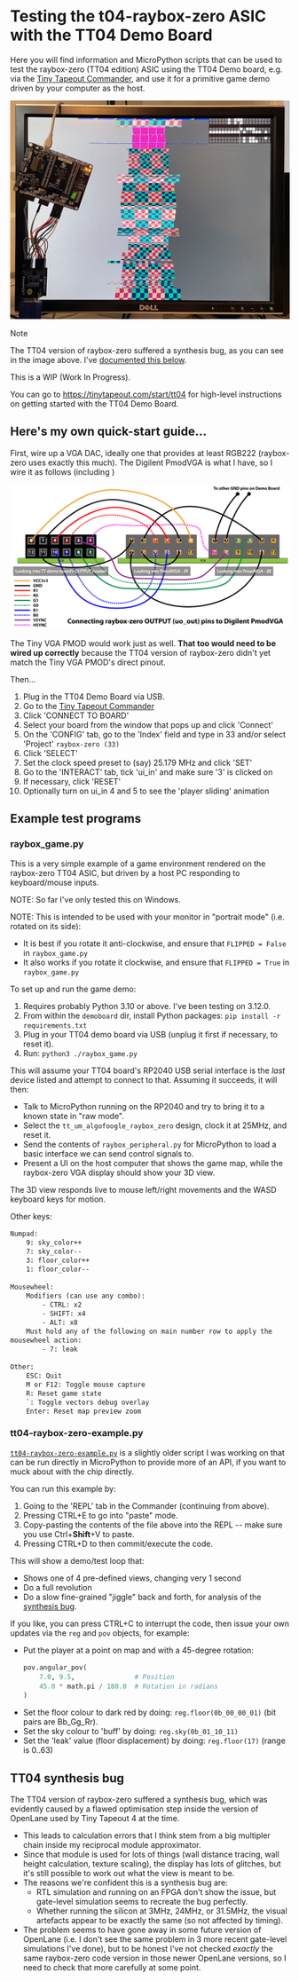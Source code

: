 # Testing the t04-raybox-zero ASIC with the TT04 Demo Board

Here you will find information and MicroPython scripts that can be used to test the raybox-zero (TT04 edition) ASIC using the TT04 Demo board, e.g. via the [Tiny Tapeout Commander], and use it for a primitive game demo driven by your computer as the host.

![Demo board connected to VGA display, running raybox-zero on the TT04 ASIC](../doc/raybox-zero-tt04-board.jpg)

> [!NOTE]
> The TT04 version of raybox-zero suffered a synthesis bug, as you can see in the image above. I've [documented this below](#tt04-synthesis-bug).

This is a WIP (Work In Progress).

You can go to https://tinytapeout.com/start/tt04 for high-level instructions on getting started with the TT04 Demo Board.

## Here's my own quick-start guide...

First, wire up a VGA DAC, ideally one that provides at least RGB222 (raybox-zero uses exactly this much). The Digilent PmodVGA is what I have, so I wire it as follows (including )

![PmodVGA wiring for raybox-zero TT04](../doc/vga-wiring.png)

The Tiny VGA PMOD would work just as well. **That too would need to be wired up correctly** because the TT04 version of raybox-zero didn't yet match the Tiny VGA PMOD's direct pinout.

Then...

1.  Plug in the TT04 Demo Board via USB.
2.  Go to the [Tiny Tapeout Commander]
3.  Click 'CONNECT TO BOARD'
4.  Select your board from the window that pops up and click 'Connect'
5.  On the 'CONFIG' tab, go to the 'Index' field and type in 33 and/or select 'Project' `raybox-zero (33)`
6.  Click 'SELECT'
7.  Set the clock speed preset to (say) 25.179 MHz and click 'SET'
8.  Go to the 'INTERACT' tab, tick 'ui_in' and make sure '3' is clicked on
9.  If necessary, click 'RESET'
10. Optionally turn on ui_in 4 and 5 to see the 'player sliding' animation

## Example test programs

### raybox_game.py

This is a very simple example of a game environment rendered on the raybox-zero TT04 ASIC, but driven by a host PC responding to keyboard/mouse inputs.

NOTE: So far I've only tested this on Windows.

NOTE: This is intended to be used with your monitor in "portrait mode" (i.e. rotated on its side):
*   It is best if you rotate it anti-clockwise, and ensure that `FLIPPED = False` in `raybox_game.py`
*   It also works if you rotate it clockwise, and ensure that `FLIPPED = True` in `raybox_game.py`

To set up and run the game demo:

1.  Requires probably Python 3.10 or above. I've been testing on 3.12.0.
2.  From within the `demoboard` dir, install Python packages: `pip install -r requirements.txt`
3.  Plug in your TT04 demo board via USB (unplug it first if necessary, to reset it).
4.  Run: `python3 ./raybox_game.py`

This will assume your TT04 board's RP2040 USB serial interface is the *last* device listed and attempt to connect to that. Assuming it succeeds, it will then:
*   Talk to MicroPython running on the RP2040 and try to bring it to a known state in "raw mode".
*   Select the `tt_um_algofoogle_raybox_zero` design, clock it at 25MHz, and reset it.
*   Send the contents of `raybox_peripheral.py` for MicroPython to load a basic interface we can send control signals to.
*   Present a UI on the host computer that shows the game map, while the raybox-zero VGA display should show your 3D view.

The 3D view responds live to mouse left/right movements and the WASD keyboard keys for motion.

Other keys:

```
Numpad:
    9: sky_color++
    7: sky_color--
    3: floor_color++
    1: floor_color--

Mousewheel:
    Modifiers (can use any combo):
        - CTRL: x2 
        - SHIFT: x4
        - ALT: x8
    Must hold any of the following on main number row to apply the mousewheel action:
        - 7: leak

Other:
    ESC: Quit
    M or F12: Toggle mouse capture
    R: Reset game state
    `: Toggle vectors debug overlay
    Enter: Reset map preview zoom
```


### tt04-raybox-zero-example.py

[`tt04-raybox-zero-example.py`](./tt04-raybox-zero-example.py) is a slightly older script I was working on that can be run directly in MicroPython to provide more of an API, if you want to muck about with the chip directly.

You can run this example by:

1.  Going to the 'REPL' tab in the Commander (continuing from above).
2.  Pressing CTRL+E to go into "paste" mode.
3.  Copy-pasting the contents of the file above into the REPL -- make sure you use Ctrl+**Shift**+V to paste.
4.  Pressing CTRL+D to then commit/execute the code.

This will show a demo/test loop that:
*   Shows one of 4 pre-defined views, changing very 1 second
*   Do a full revolution
*   Do a slow fine-grained "jiggle" back and forth, for analysis of the [synthesis bug](#tt04-synthesis-bug).

If you like, you can press CTRL+C to interrupt the code, then issue your own updates via the `reg` and `pov` objects, for example:

*   Put the player at a point on map and with a 45-degree rotation:
    ```py
    pov.angular_pov(
        7.0, 9.5,               # Position
        45.0 * math.pi / 180.0  # Rotation in radians
    )
    ```
*   Set the floor colour to dark red by doing: `reg.floor(0b_00_00_01)` (bit pairs are Bb_Gg_Rr).
*   Set the sky colour to 'buff' by doing: `reg.sky(0b_01_10_11)`
*   Set the 'leak' value (floor displacement) by doing: `reg.floor(17)` (range is 0..63)


## TT04 synthesis bug

The TT04 version of raybox-zero suffered a synthesis bug, which was evidently caused by a flawed optimisation step inside the version of OpenLane used by Tiny Tapeout 4 at the time.

*   This leads to calculation errors that I think stem from a big multipler chain inside my reciprocal module approximator.
*   Since that module is used for lots of things (wall distance tracing, wall height calculation, texture scaling), the display has lots of glitches, but it's still possible to work out what the view is meant to be.
*   The reasons we're confident this is a synthesis bug are:
    *   RTL simulation and running on an FPGA don't show the issue, but gate-level simulation seems to recreate the bug perfectly.
    *   Whether running the silicon at 3MHz, 24MHz, or 31.5MHz, the visual artefacts appear to be exactly the same (so not affected by timing).
*   The problem seems to have gone away in some future version of OpenLane (i.e. I don't see the same problem in 3 more recent gate-level simulations I've done), but to be honest I've not checked *exactly* the same raybox-zero code version in those newer OpenLane versions, so I need to check that more carefully at some point.


[Tiny Tapeout Commander]: https://commander.tinytapeout.com/

